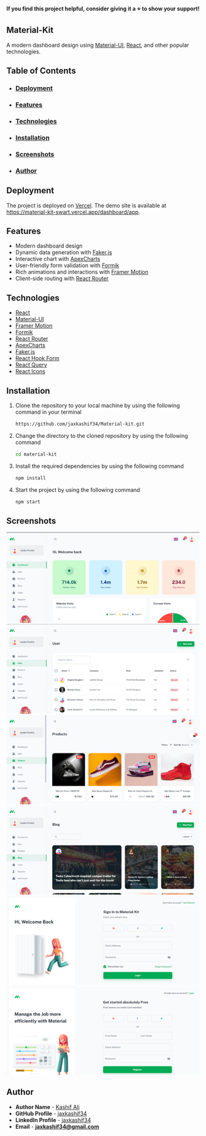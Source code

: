 **If you find this project helpful, consider giving it a ⭐️ to show your support!**

## Material-Kit

A modern dashboard design using [Material-UI](https://mui.com/material-ui/getting-started/overview/), [React](https://reactjs.org/), and other popular technologies.

## Table of Contents

- ### <u>[Deployment](#Deployment)</u>

- ### <u>[Features](#Features)</u>

- ### <u>[Technologies](#Technologies)</u>

- ### <u>[Installation](#Installation)</u>

- ### <u>[Screenshots](#Screenshots)</u>

- ### <u>[Author](#Author)</u>

## <a id="Deployment">Deployment</a><br>

The project is deployed on [Vercel](https://vercel.com/dashboard). The demo site is available at https://material-kit-swart.vercel.app/dashboard/app.

## <a id="Features">Features</a><br>

- Modern dashboard design
- Dynamic data generation with [Faker.js](https://fakerjs.dev/)
- Interactive chart with [ApexCharts](https://apexcharts.com/)
- User-friendly form validation with [Formik](https://formik.org/)
- Rich animations and interactions with [Framer Motion](https://www.framer.com/motion/)
- Client-side routing with [React Router](https://reactrouter.com/)

## <a id="Technologies">Technologies</a><br>

- [React](https://reactjs.org/)
- [Material-UI](https://mui.com/material-ui/getting-started/overview/)
- [Framer Motion](https://www.framer.com/motion/)
- [Formik](https://formik.org/)
- [React Router](https://reactrouter.com/)
- [ApexCharts](https://apexcharts.com/)
- [Faker.js](https://fakerjs.dev/)
- [React Hook Form](https://react-hook-form.com/)
- [React Query](https://react-query.tanstack.com/)
- [React Icons](https://react-icons.github.io/react-icons/)

## <a id="Installation">Installation</a><br>

1.  Clone the repository to your local machine by using the following command in your terminal

    ```sh
    https://github.com/jaxkashif34/Material-kit.git
    ```

2.  Change the directory to the cloned repository by using the following command

    ```sh
    cd material-kit
    ```

3.  Install the required dependencies by using the following command

    ```sh
    npm install
    ```

4.  Start the project by using the following command

    ```sh
    npm start
    ```

## <a id="Screenshots">Screenshots</a><br>

![Dashboard](./screenshots/home.png 'Dashboard Page')
![Dashboard](./screenshots/user.png 'User Page')
![Dashboard](./screenshots/product.png 'Product Page')
![Dashboard](./screenshots/blog.png 'Blog Page')
![Dashboard](./screenshots/login.png 'LogIn Page')
![Dashboard](./screenshots/register.png 'Register Page')

## <a id="Author">Author</a><br>

- **Author Name** - [Kashif Ali]()
- **GitHub Profile** - [jaxkashif34](https://github.com/jaxkashif34)
- **LinkedIn Profile** - [jaxkashif34](https://www.linkedin.com/in/jaxkashif34/)
- **Email** - **jaxkashif34@gmail.com**
